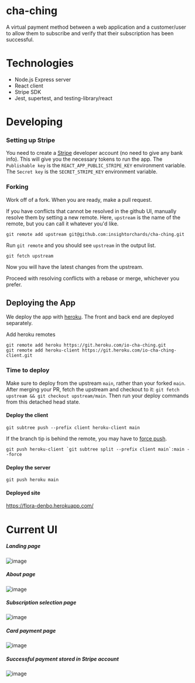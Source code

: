 # cha-ching

A virtual payment method between a web application and a customer/user to allow them to subscribe and verify that their subscription has been successful.

# Technologies

- Node.js Express server
- React client
- Stripe SDK
- Jest, supertest, and testing-library/react

# Developing

### Setting up Stripe

You need to create a [Stripe](https://stripe.com/) developer account (no need to give any bank info). This will give you the necessary tokens to run the app. The `Publishable key` is the `REACT_APP_PUBLIC_STRIPE_KEY` environment variable. The `Secret key` is the `SECRET_STRIPE_KEY` environment variable.

### Forking

Work off of a fork. When you are ready, make a pull request.

If you have conflicts that cannot be resolved in the github UI, manually resolve them by setting a new remote. Here, `upstream` is the name of the remote, but you can call it whatever you'd like.

```
git remote add upstream git@github.com:insightorchards/cha-ching.git
```

Run `git remote` and you should see `upstream` in the output list.

```
git fetch upstream
```

Now you will have the latest changes from the upstream.

Proceed with resolving conflicts with a rebase or merge, whichever you prefer.

## Deploying the App

We deploy the app with [heroku](https://www.heroku.com). The front and back end are deployed separately.

Add heroku remotes

```
git remote add heroku https://git.heroku.com/io-cha-ching.git
git remote add heroku-client https://git.heroku.com/io-cha-ching-client.git
```

### Time to deploy

Make sure to deploy from the upstream `main`, rather than your forked `main`. After merging your PR, fetch the upstream and checkout to it: `git fetch upstream && git checkout upstream/main`. Then run your deploy commands from this detached head state.

#### Deploy the client

```
git subtree push --prefix client heroku-client main
```

If the branch tip is behind the remote, you may have to [force push](https://stackoverflow.com/a/65733058).

```
git push heroku-client `git subtree split --prefix client main`:main --force
```

#### Deploy the server

```
git push heroku main

```

#### Deployed site
https://flora-denbo.herokuapp.com/ 

# Current UI

##### Landing page
![image](https://user-images.githubusercontent.com/50315144/202252727-68a6f8ac-5ff0-4283-864c-877dcac5de76.png)

##### About page
![image](https://user-images.githubusercontent.com/50315144/202252936-45e571d6-da29-4861-a442-83104f02c121.png)

##### Subscription selection page
![image](https://user-images.githubusercontent.com/50315144/202252302-87964e24-d07b-40fb-a77a-5fe9ca040d90.png)

##### Card payment page
![image](https://user-images.githubusercontent.com/50315144/202253411-1df34dc1-0394-4673-9d83-9d326c55cd47.png)

##### Successful payment stored in Stripe account
![image](https://user-images.githubusercontent.com/50315144/202254653-e15bd253-e6fb-4c37-b24f-fbf0b5e91c0c.png)

